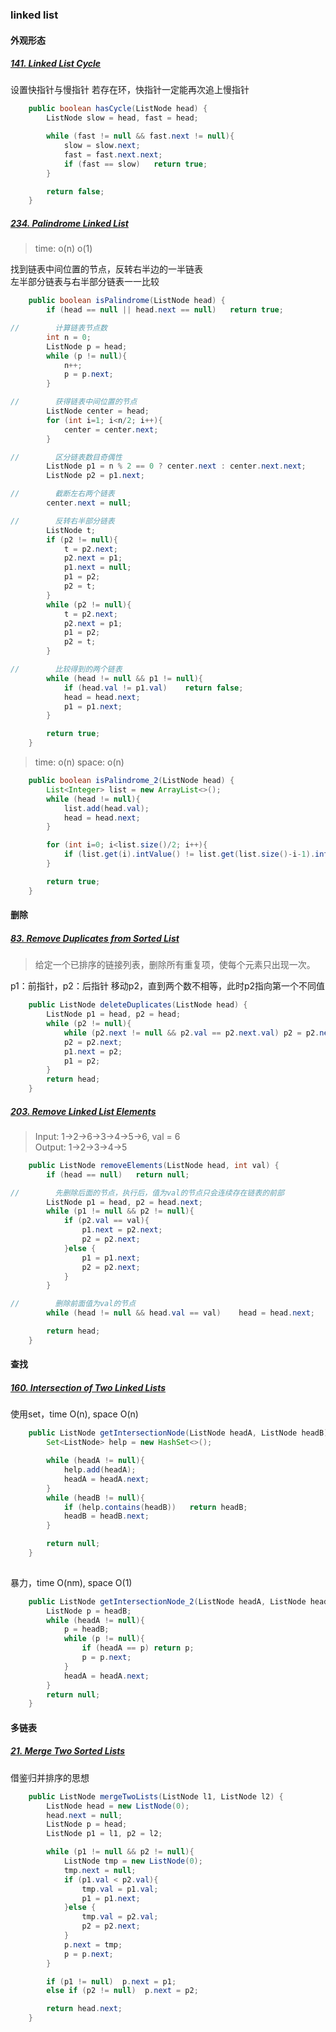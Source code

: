 ### linked list

#### 外观形态

##### [141. Linked List Cycle]()

设置快指针与慢指针
若存在环，快指针一定能再次追上慢指针

```java
    public boolean hasCycle(ListNode head) {
        ListNode slow = head, fast = head;

        while (fast != null && fast.next != null){
            slow = slow.next;
            fast = fast.next.next;
            if (fast == slow)   return true;
        }

        return false;
    }
```

##### [234. Palindrome Linked List]()
> time: o(n) o(1)  

找到链表中间位置的节点，反转右半边的一半链表  
左半部分链表与右半部分链表一一比较
```java
    public boolean isPalindrome(ListNode head) {
        if (head == null || head.next == null)   return true;

//        计算链表节点数
        int n = 0;
        ListNode p = head;
        while (p != null){
            n++;
            p = p.next;
        }

//        获得链表中间位置的节点
        ListNode center = head;
        for (int i=1; i<n/2; i++){
            center = center.next;
        }

//        区分链表数目奇偶性
        ListNode p1 = n % 2 == 0 ? center.next : center.next.next;
        ListNode p2 = p1.next;

//        截断左右两个链表
        center.next = null;

//        反转右半部分链表
        ListNode t;
        if (p2 != null){
            t = p2.next;
            p2.next = p1;
            p1.next = null;
            p1 = p2;
            p2 = t;
        }
        while (p2 != null){
            t = p2.next;
            p2.next = p1;
            p1 = p2;
            p2 = t;
        }

//        比较得到的两个链表
        while (head != null && p1 != null){
            if (head.val != p1.val)    return false;
            head = head.next;
            p1 = p1.next;
        }

        return true;
    }
```
> time: o(n) space: o(n)
```java
    public boolean isPalindrome_2(ListNode head) {
        List<Integer> list = new ArrayList<>();
        while (head != null){
            list.add(head.val);
            head = head.next;
        }

        for (int i=0; i<list.size()/2; i++){
            if (list.get(i).intValue() != list.get(list.size()-i-1).intValue())  return false;
        }

        return true;
    }
```

#### 删除

##### [83. Remove Duplicates from Sorted List]()

> 给定一个已排序的链接列表，删除所有重复项，使每个元素只出现一次。

p1：前指针，p2：后指针
移动p2，直到两个数不相等，此时p2指向第一个不同值

```java
    public ListNode deleteDuplicates(ListNode head) {
        ListNode p1 = head, p2 = head;
        while (p2 != null){
            while (p2.next != null && p2.val == p2.next.val) p2 = p2.next;
            p2 = p2.next;
            p1.next = p2;
            p1 = p2;
        }
        return head;
    }
```

##### [203. Remove Linked List Elements]()
> Input:  1->2->6->3->4->5->6, val = 6  
  Output: 1->2->3->4->5
```java
    public ListNode removeElements(ListNode head, int val) {
        if (head == null)   return null;

//        先删除后面的节点，执行后，值为val的节点只会连续存在链表的前部
        ListNode p1 = head, p2 = head.next;
        while (p1 != null && p2 != null){
            if (p2.val == val){
                p1.next = p2.next;
                p2 = p2.next;
            }else {
                p1 = p1.next;
                p2 = p2.next;
            }
        }

//        删除前面值为val的节点
        while (head != null && head.val == val)    head = head.next;

        return head;
    }
```

#### 查找

##### [160. Intersection of Two Linked Lists]()

使用set，time O(n), space O(n)
```java
    public ListNode getIntersectionNode(ListNode headA, ListNode headB) {
        Set<ListNode> help = new HashSet<>();

        while (headA != null){
            help.add(headA);
            headA = headA.next;
        }
        while (headB != null){
            if (help.contains(headB))   return headB;
            headB = headB.next;
        }

        return null;
    }
    
```
暴力，time O(nm), space O(1)

```java
    public ListNode getIntersectionNode_2(ListNode headA, ListNode headB) {
        ListNode p = headB;
        while (headA != null){
            p = headB;
            while (p != null){
                if (headA == p) return p;
                p = p.next;
            }
            headA = headA.next;
        }
        return null;
    }
```

#### 多链表

##### [21. Merge Two Sorted Lists]()

借鉴归并排序的思想

```java
    public ListNode mergeTwoLists(ListNode l1, ListNode l2) {
        ListNode head = new ListNode(0);
        head.next = null;
        ListNode p = head;
        ListNode p1 = l1, p2 = l2;

        while (p1 != null && p2 != null){
            ListNode tmp = new ListNode(0);
            tmp.next = null;
            if (p1.val < p2.val){
                tmp.val = p1.val;
                p1 = p1.next;
            }else {
                tmp.val = p2.val;
                p2 = p2.next;
            }
            p.next = tmp;
            p = p.next;
        }

        if (p1 != null)  p.next = p1;
        else if (p2 != null)  p.next = p2;

        return head.next;
    }
```